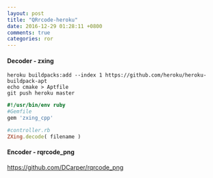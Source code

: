 ```yaml
---
layout: post
title: "QRrcode-heroku"
date: 2016-12-29 01:28:11 +0800
comments: true
categories: ror
---
```


#### Decoder - zxing

`heroku buildpacks:add --index 1 https://github.com/heroku/heroku-buildpack-apt`  
`echo cmake > Aptfile`  
`git push heroku master`  

``` ruby
#!/usr/bin/env ruby
#Gemfile
gem 'zxing_cpp'

#controller.rb
ZXing.decode( filename )
```

#### Encoder - rqrcode_png
https://github.com/DCarper/rqrcode_png
